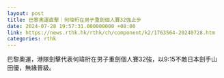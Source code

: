 ```yaml
---
layout: post
title: 巴黎奧運直擊｜何瑋桁在男子重劍個人賽32強止步
date: 2024-07-28 19:57:31.000000000 +08:00
link: https://news.rthk.hk/rthk/ch/component/k2/1763564-20240728.htm
categories: rthk
---
```


巴黎奧運，港隊劍擊代表何瑋桁在男子重劍個人賽32強，以9:15不敵日本劍手山田優，無緣晉級。
